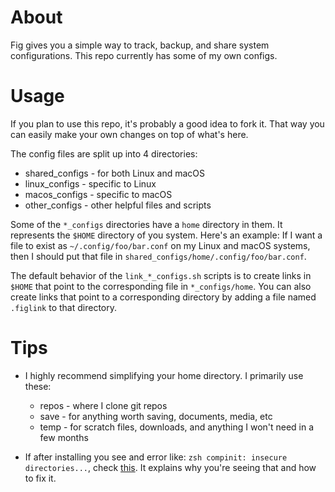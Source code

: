 # About

Fig gives you a simple way to track, backup, and share system configurations.
This repo currently has some of my own configs.

# Usage

If you plan to use this repo, it's probably a good idea to fork it. That way you can
easily make your own changes on top of what's here.

The config files are split up into 4 directories:
- shared_configs - for both Linux and macOS
- linux_configs - specific to Linux
- macos_configs - specific to macOS
- other_configs - other helpful files and scripts

Some of the `*_configs` directories have a `home` directory in them.
It represents the `$HOME` directory of you system.
Here's an example:
If I want a file to exist as `~/.config/foo/bar.conf` on my Linux and macOS systems,
then I should put that file in `shared_configs/home/.config/foo/bar.conf`.

The default behavior of the `link_*_configs.sh` scripts is to create links in `$HOME` that point to the
corresponding file in `*_configs/home`. You can also create links that point to a
corresponding directory by adding a file named `.figlink` to that directory.

# Tips
- I highly recommend simplifying your home directory. I primarily use these:
    - repos - where I clone git repos
    - save - for anything worth saving, documents, media, etc
    - temp - for scratch files, downloads, and anything I won't need in a few months

- If after installing you see and error like: `zsh compinit: insecure directories...`,
check [this](https://stackoverflow.com/a/43544733). It explains why you're seeing that
and how to fix it.


<!--
# Highlights
### nvim
        plugins
        functions
        coding maps
        space maps
        term, tabs, bufs, splits
## zsh ✔
        autocomplete
        vi mode
        aliases
### lazygit ✔
        basics
        delta
        x key
### lf ✔
        marks
        H key
        hiddenFiles PR
### amethyst ✔
        bindings
        use workspaces
### karabiner ✔
        layers
### vimiumc ✔
        ? key
        disabling keys
### local/bin ✔
        swaprm
        clipedit
        historybackup
### other ✔
        docs good
### projects
        keys
        sink
        change
-->
